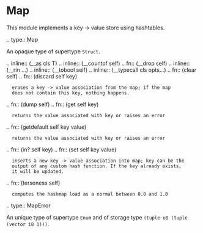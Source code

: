 Map
===

This module implements a key -> value store using hashtables.

.. type:: Map

   An opaque type of supertype `Struct`.

   .. inline:: (__as cls T)
   .. inline:: (__countof self)
   .. fn:: (__drop self)
   .. inline:: (__rin ...)
   .. inline:: (__tobool self)
   .. inline:: (__typecall cls opts...)
   .. fn:: (clear self)
   .. fn:: (discard self key)
      
      erases a key -> value association from the map; if the map
      does not contain this key, nothing happens.
   .. fn:: (dump self)
   .. fn:: (get self key)
      
      returns the value associated with key or raises an error
   .. fn:: (getdefault self key value)
      
      returns the value associated with key or raises an error
   .. fn:: (in? self key)
   .. fn:: (set self key value)
      
      inserts a new key -> value association into map; key can be the
      output of any custom hash function. If the key already exists,
      it will be updated.
   .. fn:: (terseness self)
      
      computes the hashmap load as a normal between 0.0 and 1.0
.. type:: MapError

   An unique type of supertype `Enum` and of storage type `(tuple u8 (tuple (vector i8 1)))`.

